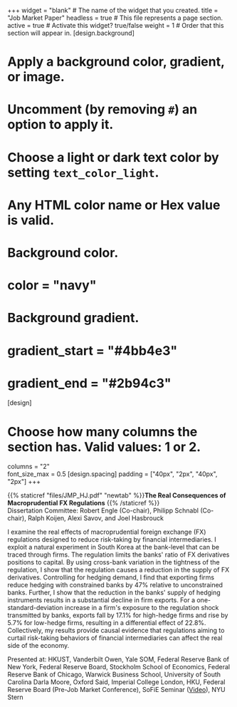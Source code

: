 +++
widget = "blank"  # The name of the widget that you created.
title = "Job Market Paper"
headless = true  # This file represents a page section.
active = true  # Activate this widget? true/false
weight = 1  # Order that this section will appear in.
[design.background]
  # Apply a background color, gradient, or image.
  #   Uncomment (by removing `#`) an option to apply it.
  #   Choose a light or dark text color by setting `text_color_light`.
  #   Any HTML color name or Hex value is valid.

  # Background color.
  # color = "navy"
  
  # Background gradient.
  # gradient_start = "#4bb4e3"
  # gradient_end = "#2b94c3"
[design]
  # Choose how many columns the section has. Valid values: 1 or 2.
  columns = "2"  
  font_size_max = 0.5
[design.spacing]
  padding = ["40px", "2px", "40px", "2px"]
+++

{{% staticref "files/JMP_HJ.pdf" "newtab" %}}**The Real Consequences of Macroprudential FX Regulations** {{% /staticref %}}  
Dissertation Committee: Robert Engle (Co-chair), Philipp Schnabl (Co-chair), Ralph Koijen, Alexi Savov, and Joel Hasbrouck  

I examine the real effects of macroprudential foreign exchange (FX) regulations designed to reduce risk-taking by financial intermediaries. I exploit a natural experiment in South Korea at the bank-level that can be traced through firms. The regulation limits the banks' ratio of FX derivatives positions to capital. By using cross-bank variation in the tightness of the regulation, I show that the regulation causes a reduction in the supply of FX derivatives. Controlling for hedging demand, I find that exporting firms reduce hedging with constrained banks by 47% relative to unconstrained banks. Further, I show that the reduction in the banks' supply of hedging instruments results in a substantial decline in firm exports. For a one-standard-deviation increase in a firm's exposure to the regulation shock transmitted by banks, exports fall by 17.1% for high-hedge firms and rise by 5.7% for low-hedge firms, resulting in a differential effect of 22.8%. Collectively, my results provide causal evidence that regulations aiming to curtail risk-taking behaviors of financial intermediaries can affect the real side of the economy.   

Presented at: HKUST, Vanderbilt Owen, Yale SOM, Federal Reserve Bank of New York, Federal Reserve Board, Stockholm School of Economics, Federal Reserve Bank of Chicago, Warwick Business School, University of South Carolina Darla Moore, Oxford Said, Imperial College London, HKU, Federal Reserve Board (Pre-Job Market Conference), SoFiE Seminar ([Video](https://www.youtube.com/watch?v=k2d0zeu2a5U)), NYU Stern 
